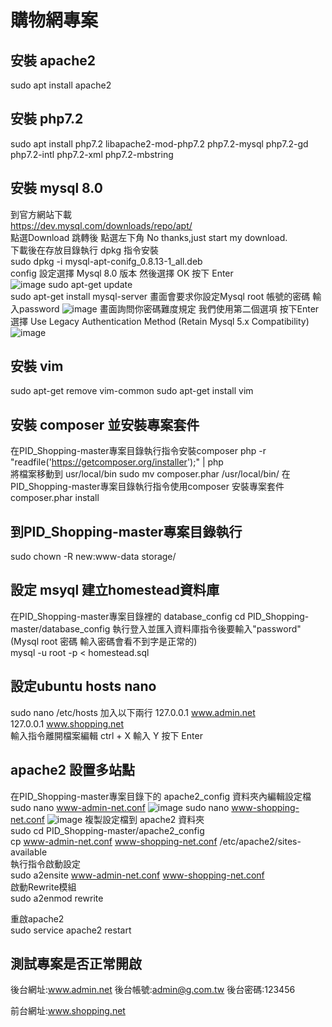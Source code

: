 # 購物網專案
## 安裝 apache2
sudo apt install apache2<br>
## 安裝 php7.2
sudo apt install php7.2 libapache2-mod-php7.2 php7.2-mysql php7.2-gd php7.2-intl php7.2-xml php7.2-mbstring<br>
## 安裝 mysql 8.0
到官方網站下載<br>
https://dev.mysql.com/downloads/repo/apt/<br>
點選Download 跳轉後 點選左下角 No thanks,just start my download.<br>
下載後在存放目錄執行 dpkg 指令安裝<br>
sudo dpkg -i mysql-apt-conifg_0.8.13-1_all.deb<br>
config 設定選擇 Mysql 8.0 版本 然後選擇 OK 按下 Enter<br>
![image]()
sudo apt-get update<br>
sudo apt-get install mysql-server
畫面會要求你設定Mysql root 帳號的密碼 輸入password 
![image]()
畫面詢問你密碼難度規定 我們使用第二個選項 按下Enter
選擇 Use Legacy Authentication Method (Retain Mysql 5.x Compatibility)
![image]()
## 安裝 vim
sudo apt-get remove vim-common
sudo apt-get install vim
## 安裝 composer 並安裝專案套件
在PID_Shopping-master專案目錄執行指令安裝composer
php -r "readfile('https://getcomposer.org/installer');" | php <br>
將檔案移動到 usr/local/bin
sudo mv composer.phar /usr/local/bin/
在PID_Shopping-master專案目錄執行指令使用composer 安裝專案套件 <br>
composer.phar install
## 到PID_Shopping-master專案目錄執行
sudo chown -R new:www-data storage/
## 設定 msyql 建立homestead資料庫
在PID_Shopping-master專案目錄裡的 database_config
cd PID_Shopping-master/database_config
執行登入並匯入資料庫指令後要輸入"password"(Mysql root 密碼 輸入密碼會看不到字是正常的)  
mysql -u root -p < homestead.sql


## 設定ubuntu hosts  nano
sudo nano /etc/hosts
加入以下兩行
127.0.0.1	www.admin.net <br>
127.0.0.1	www.shopping.net <br>
輸入指令離開檔案編輯
ctrl + X 輸入 Y 按下 Enter
## apache2 設置多站點
在PID_Shopping-master專案目錄下的 apache2_config 資料夾內編輯設定檔
sudo nano www-admin-net.conf
![image]()
sudo nano www-shopping-net.conf
![image]()
複製設定檔到 apache2 資料夾<br>
sudo cd PID_Shopping-master/apache2_config <br>
cp www-admin-net.conf www-shopping-net.conf  /etc/apache2/sites-available <br>
執行指令啟動設定<br>
sudo a2ensite www-admin-net.conf www-shopping-net.conf<br>
啟動Rewrite模組 <br>
sudo a2enmod rewrite

重啟apache2<br>
sudo service apache2 restart <br>
## 測試專案是否正常開啟
後台網址:www.admin.net
後台帳號:admin@g.com.tw
後台密碼:123456

前台網址:www.shopping.net


